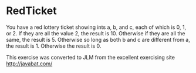 # RedTicket #
You have a
red lottery ticket showing ints a, b, and c, each of which is 0, 1, or
2. If they are all the value 2, the result is 10. Otherwise if they are
all the same, the result is 5. Otherwise so long as both b and c are
different from a, the result is 1. Otherwise the result is 0.

This exercise was converted to JLM from the excellent exercising site http://javabat.com/

